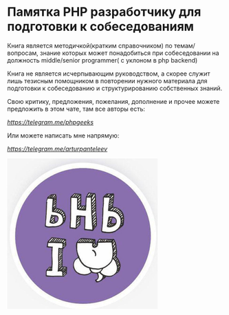 # Памятка PHP разработчику для подготовки к собеседованиям

Книга является методичкой(кратким справочником) по темам/вопросам, знание которых может понадобиться при собеседовании на должность middle/senior programmer( с уклоном в php backend)

Книга не является исчерпывающим руководством, а скорее служит лишь тезисным помощником в повторении нужного материала для подготовки к собеседованию и структурированию собственных знаний.

Свою критику, предложения, пожелания, дополнение и прочее можете предложить в этом чате, там все авторы есть:

*https://telegram.me/phpgeeks*

Или можете написать мне напрямую:

*https://telegram.me/arturpanteleev*

<img src="media/image1.jpeg" height="350px" />

